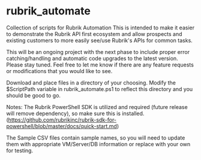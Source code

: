# rubrik_automate
Collection of scripts for Rubrik Automation
This is intended to make it easier to demonstrate the Rubrik API first ecosystem and allow prospects and existing customers to more easily see/use Rubrik's APIs for common tasks.

This will be an ongoing project with the next phase to include proper error catching/handling and automatic code upgrades to the latest version.  Please stay tuned.  Feel free to let me know if there are any feature requests or modifications that you would like to see.

Download and place files in a directory of your choosing.  Modify the $ScriptPath variable in rubrik_automate.ps1 to reflect this directory and you should be good to go.

Notes:
The Rubrik PowerShell SDK is utilized and required (future release will remove dependency), so make sure this is installed.  
(https://github.com/rubrikinc/rubrik-sdk-for-powershell/blob/master/docs/quick-start.md)

The Sample CSV files contain sample names, so you will need to update them with appropriate VM/Server/DB information or replace with your own for testing.  
